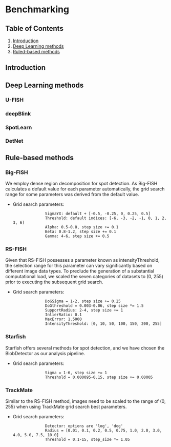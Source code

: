 # Benchmarking

## Table of Contents

1. [Introduction](#introduction)
2. [Deep Learning methods](#deep-learning-methods)
3. [Ruled-based methods](#rule-based-methods)



## Introduction

## Deep Learning methods

### U-FISH

### deepBlink

### SpotLearn

### DetNet

## Rule-based methods

### Big-FISH

We employ dense region decomposition for spot detection. As Big-FISH calculates a default value for each parameter automatically, the grid search range for some parameters was derived from the default value. 
* Grid search parameters:
                 
                    SigmaYX: default + [-0.5, -0.25, 0, 0.25, 0.5]
                    Threshold: default indices: [-6, -3, -2, -1, 0, 1, 2, 3, 6]
                    Alpha: 0.5-0.8, step size += 0.1
                    Beta: 0.8-1.2, step size += 0.1
                    Gamma: 4-6, step size += 0.5

### RS-FISH
Given that RS-FISH possesses a parameter known as intensityThreshold, the selection range for this parameter can vary significantly based on different image data types. To preclude the generation of a substantial computational load, we scaled the seven categories of datasets to (0, 255) prior to executing the subsequent grid search.
* Grid search parameters:
  
                    DoGSigma = 1-2, step size += 0.25
                    DoGthreshold = 0.003-0.06, step size *= 1.5 
                    SupportRadius: 2-4, step size += 1
                    InlierRatio: 0.1
                    MaxError: 1.5000
                    IntensityThreshold: [0, 10, 50, 100, 150, 200, 255]
### Starfish
 Starfish offers several methods for spot detection, and we have chosen the BlobDetector as our analysis pipeline.
* Grid search parameters:
  
                    Sigma = 1-6, step size += 1
                    Threshold = 0.000095-0.15, step size += 0.00005
### TrackMate
Similar to the RS-FISH method, images need to be scaled to the range of (0,  255) when using TrackMate grid search best parameters.
* Grid search parameters:
  
                    Detector: options are 'log', 'dog'
                    Radius = [0.01, 0.1, 0.2, 0.5, 0.75, 1.0, 2.0, 3.0, 4.0, 5.0, 7.5, 10.0]
                    Threshold = 0.1-15, step_size *= 1.05 

